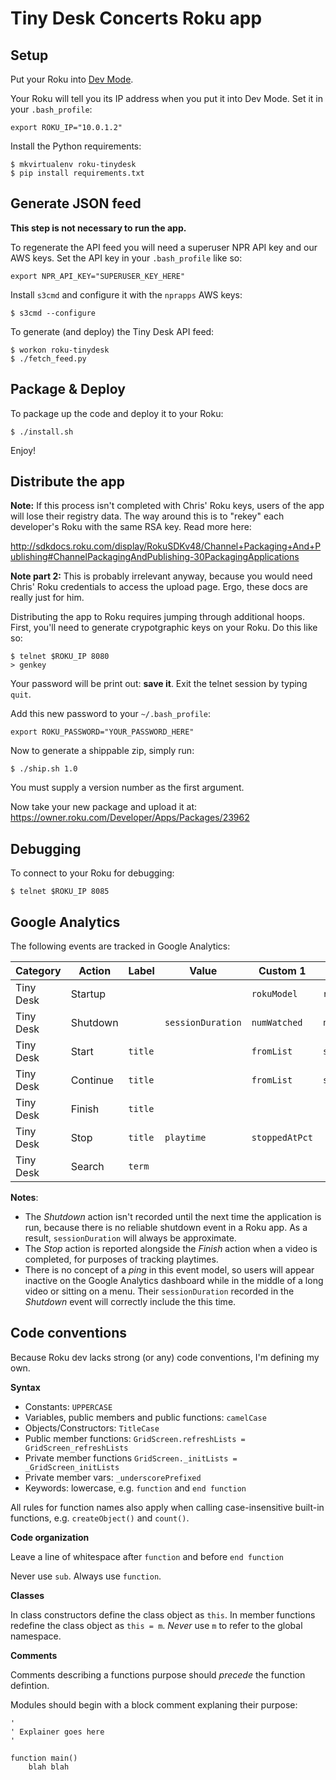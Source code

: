 Tiny Desk Concerts Roku app
===========================

Setup
-----

Put your Roku into [Dev Mode](http://sdkdocs.roku.com/display/RokuSDKv48/Developer+Guide#DeveloperGuide-71EnablingDevelopmentModeonyourbox).

Your Roku will tell you its IP address when you put it into Dev Mode. Set it in your `.bash_profile`:

```
export ROKU_IP="10.0.1.2"
```

Install the Python requirements:

```
$ mkvirtualenv roku-tinydesk
$ pip install requirements.txt
```

Generate JSON feed
------------------

**This step is not necessary to run the app.**

To regenerate the API feed you will need a superuser NPR API key and our AWS keys. Set the API key in your `.bash_profile` like so:

```
export NPR_API_KEY="SUPERUSER_KEY_HERE"
```

Install `s3cmd` and configure it with the `nprapps` AWS keys:

```
$ s3cmd --configure
```

To generate (and deploy) the Tiny Desk API feed:

```
$ workon roku-tinydesk 
$ ./fetch_feed.py
```

Package & Deploy
----------------

To package up the code and deploy it to your Roku:

```
$ ./install.sh
```

Enjoy!

Distribute the app
------------------

**Note:** If this process isn't completed with Chris' Roku keys, users of the app will lose their registry data. The way around this is to "rekey" each developer's Roku with the same RSA key. Read more here:

http://sdkdocs.roku.com/display/RokuSDKv48/Channel+Packaging+And+Publishing#ChannelPackagingAndPublishing-30PackagingApplications

**Note part 2:** This is probably irrelevant anyway, because you would need Chris' Roku credentials to access the upload page. Ergo, these docs are really just for him.

Distributing the app to Roku requires jumping through additional hoops. First, you'll need to generate crypotgraphic keys on your Roku. Do this like so:

```
$ telnet $ROKU_IP 8080
> genkey
```

Your password will be print out: **save it**. Exit the telnet session by typing `quit`.

Add this new password to your `~/.bash_profile`:

```
export ROKU_PASSWORD="YOUR_PASSWORD_HERE"
```

Now to generate a shippable zip, simply run:

```
$ ./ship.sh 1.0
```

You must supply a version number as the first argument.

Now take your new package and upload it at: https://owner.roku.com/Developer/Apps/Packages/23962

Debugging
---------

To connect to your Roku for debugging:

```
$ telnet $ROKU_IP 8085
```

Google Analytics
----------------

The following events are tracked in Google Analytics:

|Category|Action|Label|Value|Custom 1|Custom 2|
|--------|------|-----|-----|--------|--------|
|Tiny Desk|Startup|||`rokuModel`|`rokuFirmware`|
|Tiny Desk|Shutdown||`sessionDuration`|`numWatched`|`numFinished`|
|Tiny Desk|Start|`title`||`fromList`|`searchTerm`|
|Tiny Desk|Continue|`title`||`fromList`|`searchTerm`|
|Tiny Desk|Finish|`title`||||
|Tiny Desk|Stop|`title`|`playtime`|`stoppedAtPct`||
|Tiny Desk|Search|`term`||||

**Notes**:

* The *Shutdown* action isn't recorded until the next time the application is run, because there is no reliable shutdown event in a Roku app. As a result, `sessionDuration` will always be approximate. 
* The *Stop* action is reported alongside the *Finish* action when a video is completed, for purposes of tracking playtimes.
* There is no concept of a *ping* in this event model, so users will appear inactive on the Google Analytics dashboard while in the middle of a long video or sitting on a menu. Their `sessionDuration` recorded in the *Shutdown* event will correctly include the this time.

Code conventions
----------------

Because Roku dev lacks strong (or any) code conventions, I'm defining my own.

**Syntax**

* Constants: `UPPERCASE`
* Variables, public members and public functions: `camelCase`
* Objects/Constructors: `TitleCase`
* Public member functions: `GridScreen.refreshLists = GridScreen_refreshLists`
* Private member functions `GridScreen._initLists = _GridScreen_initLists`
* Private member vars: `_underscorePrefixed`
* Keywords: lowercase, e.g. `function` and `end function`

All rules for function names also apply when calling case-insensitive built-in functions, e.g. `createObject()` and `count()`.

**Code organization**

Leave a line of whitespace after `function` and before `end function`

Never use `sub`. Always use `function`.

**Classes**

In class constructors define the class object as `this`. In member functions redefine the class object as `this = m`. *Never* use `m` to refer to the global namespace.

**Comments**

Comments describing a functions purpose should *precede* the function defintion.

Modules should begin with a block comment explaning their purpose:

```
'
' Explainer goes here
'

function main()
    blah blah
```
